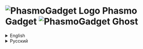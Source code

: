 # ![PhasmoGadget Logo](https://i.imgur.com/UuqEccp.png) Phasmo Gadget ![PhasmoGadget Ghost](https://i.imgur.com/77JG6Xw.png)

<details>
<summary>English</summary>

## About Phasmo Gadget
The Phasmo Gadget app for *Phasmophobia* is a companion tool designed to assist players in tracking evidence, identifying ghosts, and navigating the game's mechanics more effectively. The app streamlines gameplay by helping players keep track of clues, suggesting possible ghost types based on collected evidence, and providing reminders and hints that can be especially useful for new players or those looking to improve their investigative skills in *Phasmophobia*.

## Main features
***Main Keybinds***
- **F1**: Show/hide tool
- **F2**: Start/stop the Timer

All keybinds can be changed in Settings.

***Evidence Checklist:***
Easily track the clues you've found to help determine the ghost type.
- **Left-click**: Mark evidence as found
- **Right-click**: Mark evidence as not possible

**What Each Color Means**:
- *Green*: Marked as found evidence
- *Red*: Marked as not possible evidence based on other findings
- *Red with star*: User-marked as not possible evidence

***Difficulty / Maps:***
Select any existing map and set the difficulty level.
- **Left-click/Right-click** the button to the right of the Maps ListBox to set the difficulty for the map and Timer.

***Timer:***
Choose from a few default timers in the list box to the left of the timer. All timers change based on the selected difficulty and map.
- **Left-click**: Start the Timer
- **Right-click**: Set a custom Timer

***Reset:***
- **Left-click**: Resets all information, except for the map, difficulty, and timer.

***Other Information:***
The PG tool has many list boxes, all designed to help you organize information from the truck and journal in a structured, easily accessible way.
- **Top two boxes**: Ghost's first name and surname
- **First top box on the right**: Ghost response type
- **Second top box**: Map
- **Third top box**: Timer type
- **Group of three boxes**: Objectives

***Ghost Description:***
By pressing the arrow in the bottom-right corner, you can open a ghost description where detailed information about each ghost type is stored. Select a ghost in the list box to view its description. If an evidence item appears in green, it is a guaranteed piece of evidence for that ghost.

***Compact Mode:***
Enable Compact Mode in Settings to hide unnecessary information, like name and objectives, for a streamlined view.

***Settings:***
To open Settings, left-click on the cog icon in the top-right corner.
In Settings, you can change the app language, keybinds, size, opacity, sound settings, Compact Mode, and the app color scheme.
- **Left-click** the small color buttons on the right in Settings to set colors or enter RGB values manually.

***Help:***
If you need assistance or have forgotten some important information about Phasmophobia mechanics, open the Help page. It contains details on game mechanics, including specific phrases useful in Phasmophobia.
- **Left-click** the question mark icon in the top-right corner to open Help.

***Data Folder:***
If you encounter an error or want to customize something, you can edit files in the Data folder. Names and surnames are stored in /Data, while ghost and other information can be edited in /Data/[Language]

***Note:***
This tool is independent of Phasmophobia.
It works even without the game installed.
No game data will be read, modified, or saved.

## Screenshots

## Installation and launch

### Requirements
- **OS**: Windows 10 and higher
- **Dependencies**: .Net Framework 4.8

### Installing
Simply extract all files from the archive to a folder. The folder should contain one .exe file and a Data folder.

### Launching
To launch PG, ensure all requirements are met. If everything is set up correctly, simply run the .exe file.

</details>
<details>
<summary>Русский</summary>

## О Phasmo Gadget
Приложение Phasmo Gadget для игры *Phasmophobia* — это вспомогательный инструмент, созданный для того, чтобы помочь игрокам отслеживать улики, определять типы призраков и эффективнее разбираться в механиках игры. Приложение упрощает игровой процесс, позволяя игрокам фиксировать подсказки, предлагать возможные типы призраков на основе собранных улик и предоставлять напоминания и подсказки. Это особенно полезно для новичков и тех, кто хочет улучшить свои детективные навыки в *Phasmophobia*.

## Основные возможности
***Главные горячие клавиши***
- **F1**: Показать/скрыть инструмент
- **F2**: Запустить/остановить таймер

Все горячие клавиши можно изменить в настройках.

***Список улик***
Легко отслеживайте найденные улики, чтобы определить тип призрака.
- **Левая кнопка мыши**: Отметить улику как найденную
- **Правая кнопка мыши**: Отметить улику как невозможную

**Что означают цвета**:
- *Зелёный*: Улика отмечена как найденная
- *Красный*: Улика отмечена как невозможная на основе других данных
- *Красный со звездой*: Улика вручную отмечена пользователем как невозможная

***Сложность / Карты***
Выберите любую существующую карту и установите уровень сложности.
- **Левая/Правая кнопка мыши** на кнопке справа от списка карт (Maps ListBox), чтобы установить сложность и таймер для карты.

***Таймер***
Выберите один из стандартных таймеров в списке слева от таймера. Все таймеры автоматически изменяются в зависимости от выбранной сложности и карты.
- **Левая кнопка мыши**: Запустить таймер
- **Правая кнопка мыши**: Установить пользовательский таймер

***Сброс данных***
- **Левая кнопка мыши**: Сбрасывает всю информацию, кроме карты, сложности и таймера.

***Дополнительная информация***
Приложение PG содержит множество списков, которые помогают структурировать и организовать данные из грузовика и журнала:
- **Верхние два поля**: Имя и фамилия призрака
- **Первое верхнее поле справа**: Тип отклика призрака
- **Второе верхнее поле справа**: Карта
- **Третье верхнее поле справа**: Тип таймера
- **Группа из трёх полей**: Задачи

***Описание призраков***
Нажмите стрелку в правом нижнем углу, чтобы открыть раздел описания призраков. Здесь хранится подробная информация о каждом типе призраков. Выберите призрака из списка, чтобы увидеть его описание. Если улика подсвечена зелёным, это означает, что она гарантированно относится к данному призраку.

***Компактный режим***
Включите Компактный режим в настройках, чтобы скрыть ненужную информацию, например имя или задачи, для упрощённого интерфейса.

***Настройки***
Откройте настройки, нажав на иконку шестерёнки в правом верхнем углу.
В настройках можно:
- Изменить язык приложения, горячие клавиши, размер и прозрачность
- Включить или выключить звук и Компактный режим
- Настроить цветовую схему приложения
- Цветовая схема
- Нажмите на маленькие цветные кнопки справа в настройках, чтобы выбрать цвета, или введите значения RGB вручную.

***Справка***
Если вам нужна помощь или вы забыли важную информацию о механиках Phasmophobia, откройте страницу Справки. Она содержит подробности о механиках игры, включая полезные фразы, которые работают в Phasmophobia.
- **Левая кнопка мыши**: Нажмите на значок вопроса в правом верхнем углу, чтобы открыть Справку.

***Папка Data***
Если вы столкнулись с ошибкой или хотите что-то настроить, вы можете отредактировать файлы в папке Data:
- Имена и фамилии находятся в папке /Data.
- Информация о призраках и других данных хранится в /Data/[Language].

***Примечание***
Данный инструмент является независимым от Phasmophobia.
Он работает даже без установленной игры.
Никакие игровые данные не читаются, не изменяются и не сохраняются.

## Скриншоты

## Установка и запус

### Requirements

- **ОС**: Windows 10 и выше
- **Зависимости**: .Net Framework 4.8

### Установка
Просто распакуйте все файлы из архива в папку. Папка должна содержать один .exe файл и папку Data.

### Запус
Чтобы запустить PG, убедитесь, что выполнены все системные требования. Если всё настроено правильно, просто запустите .exe файл.

</details>